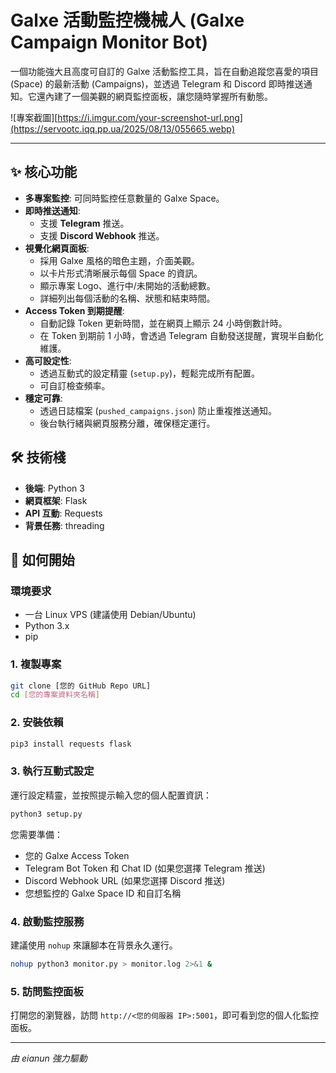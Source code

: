 # Galxe 活動監控機械人 (Galxe Campaign Monitor Bot)

一個功能強大且高度可自訂的 Galxe 活動監控工具，旨在自動追蹤您喜愛的項目 (Space) 的最新活動 (Campaigns)，並透過 Telegram 和 Discord 即時推送通知。它還內建了一個美觀的網頁監控面板，讓您隨時掌握所有動態。

![專案截圖][https://i.imgur.com/your-screenshot-url.png](https://servootc.iqq.pp.ua/2025/08/13/055665.webp)

---

## ✨ 核心功能

* **多專案監控**: 可同時監控任意數量的 Galxe Space。
* **即時推送通知**:
    * 支援 **Telegram** 推送。
    * 支援 **Discord Webhook** 推送。
* **視覺化網頁面板**:
    * 採用 Galxe 風格的暗色主題，介面美觀。
    * 以卡片形式清晰展示每個 Space 的資訊。
    * 顯示專案 Logo、進行中/未開始的活動總數。
    * 詳細列出每個活動的名稱、狀態和結束時間。
* **Access Token 到期提醒**:
    * 自動記錄 Token 更新時間，並在網頁上顯示 24 小時倒數計時。
    * 在 Token 到期前 1 小時，會透過 Telegram 自動發送提醒，實現半自動化維護。
* **高可設定性**:
    * 透過互動式的設定精靈 (`setup.py`)，輕鬆完成所有配置。
    * 可自訂檢查頻率。
* **穩定可靠**:
    * 透過日誌檔案 (`pushed_campaigns.json`) 防止重複推送通知。
    * 後台執行緒與網頁服務分離，確保穩定運行。

## 🛠️ 技術棧

* **後端**: Python 3
* **網頁框架**: Flask
* **API 互動**: Requests
* **背景任務**: threading

## 🚀 如何開始

### 環境要求

* 一台 Linux VPS (建議使用 Debian/Ubuntu)
* Python 3.x
* pip

### 1. 複製專案

```bash
git clone [您的 GitHub Repo URL]
cd [您的專案資料夾名稱]
```

### 2. 安裝依賴

```bash
pip3 install requests flask
```

### 3. 執行互動式設定

運行設定精靈，並按照提示輸入您的個人配置資訊：

```bash
python3 setup.py
```
您需要準備：
* 您的 Galxe Access Token
* Telegram Bot Token 和 Chat ID (如果您選擇 Telegram 推送)
* Discord Webhook URL (如果您選擇 Discord 推送)
* 您想監控的 Galxe Space ID 和自訂名稱

### 4. 啟動監控服務

建議使用 `nohup` 來讓腳本在背景永久運行。

```bash
nohup python3 monitor.py > monitor.log 2>&1 &
```

### 5. 訪問監控面板

打開您的瀏覽器，訪問 `http://<您的伺服器 IP>:5001`，即可看到您的個人化監控面板。



---
*由 eianun 強力驅動*
